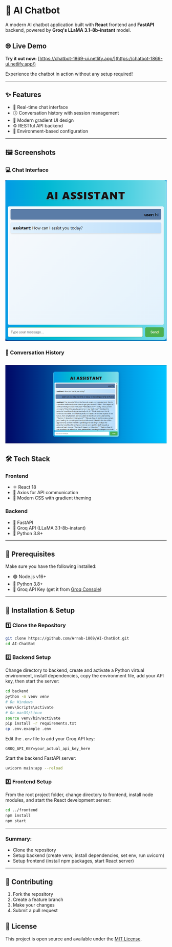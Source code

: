# 🤖 AI Chatbot
A modern AI chatbot application built with **React** frontend and **FastAPI** backend, powered by **Groq's LLaMA 3.1-8b-instant** model.

## 🌐 Live Demo
**Try it out now:** [https://chatbot-1869-ui.netlify.app/](https://chatbot-1869-ui.netlify.app/)

Experience the chatbot in action without any setup required!

---
## ✨ Features
- 💬 Real-time chat interface  
- 🕓 Conversation history with session management  
- 🎨 Modern gradient UI design  
- ⚙️ RESTful API backend  
- 🔐 Environment-based configuration  
---
## 🖼️ Screenshots
### 💻 Chat Interface
![Chat Interface](./assets/screenshot1.png)
### 📜 Conversation History
![Conversation History](./assets/screenshot2.png)
---
## 🛠 Tech Stack
### Frontend
- ⚛️ React 18  
- 📡 Axios for API communication  
- 🎨 Modern CSS with gradient theming  
### Backend
- 🚀 FastAPI  
- 🧠 Groq API (LLaMA 3.1-8b-instant)  
- 🐍 Python 3.8+  
---
## 🔧 Prerequisites
Make sure you have the following installed:
- 🟢 Node.js v16+  
- 🐍 Python 3.8+  
- 🔑 Groq API Key (get it from [Groq Console](https://console.groq.com/keys))  
---
## 🚀 Installation & Setup
### 1️⃣ Clone the Repository
```bash
git clone https://github.com/Arnab-1869/AI-ChatBot.git
cd AI-ChatBot
```
### 2️⃣ Backend Setup
Change directory to backend, create and activate a Python virtual environment, install dependencies, copy the environment file, add your API key, then start the server:
```bash
cd backend
python -m venv venv
# On Windows
venv\Scripts\activate
# On macOS/Linux
source venv/bin/activate
pip install -r requirements.txt
cp .env.example .env
```
Edit the `.env` file to add your Groq API key:
```
GROQ_API_KEY=your_actual_api_key_here
```
Start the backend FastAPI server:
```bash
uvicorn main:app --reload
```
### 3️⃣ Frontend Setup
From the root project folder, change directory to frontend, install node modules, and start the React development server:
```bash
cd ../frontend
npm install
npm start
```
---
### **Summary:**
* Clone the repository
* Setup backend (create venv, install dependencies, set env, run uvicorn)
* Setup frontend (install npm packages, start React server)
---
## 🤝 Contributing
1. Fork the repository
2. Create a feature branch
3. Make your changes
4. Submit a pull request
## 📄 License
This project is open source and available under the [MIT License](LICENSE).
